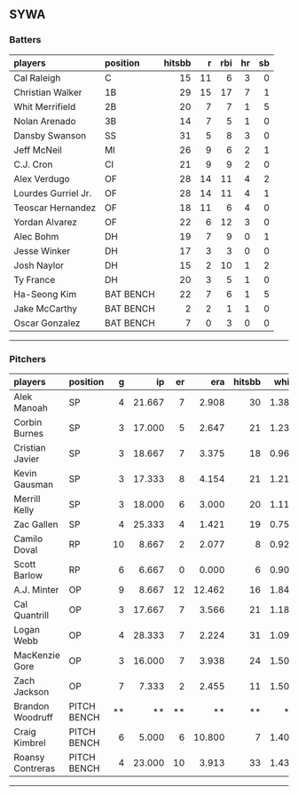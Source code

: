 ## SYWA

### Batters

 
|players             |position  | hitsbb|  r| rbi| hr| sb| 
|:-------------------|:---------|------:|--:|---:|--:|--:| 
|Cal Raleigh         |C         |     15| 11|   6|  3|  0| 
|Christian Walker    |1B        |     29| 15|  17|  7|  1| 
|Whit Merrifield     |2B        |     20|  7|   7|  1|  5| 
|Nolan Arenado       |3B        |     14|  7|   5|  1|  0| 
|Dansby Swanson      |SS        |     31|  5|   8|  3|  0| 
|Jeff McNeil         |MI        |     26|  9|   6|  2|  1| 
|C.J. Cron           |CI        |     21|  9|   9|  2|  0| 
|Alex Verdugo        |OF        |     28| 14|  11|  4|  2| 
|Lourdes Gurriel Jr. |OF        |     28| 14|  11|  4|  1| 
|Teoscar Hernandez   |OF        |     18| 11|   6|  4|  0| 
|Yordan Alvarez      |OF        |     22|  6|  12|  3|  0| 
|Alec Bohm           |DH        |     19|  7|   9|  0|  1| 
|Jesse Winker        |DH        |     17|  3|   3|  0|  0| 
|Josh Naylor         |DH        |     15|  2|  10|  1|  2| 
|Ty France           |DH        |     20|  3|   5|  1|  0| 
|Ha-Seong Kim        |BAT BENCH |     22|  7|   6|  1|  5| 
|Jake McCarthy       |BAT BENCH |      2|  2|   1|  1|  0| 
|Oscar Gonzalez      |BAT BENCH |      7|  0|   3|  0|  0| 


* * *

### Pitchers

 
|players          |position    |  g|     ip| er|    era| hitsbb|  whip| so|  w| sv| 
|:----------------|:-----------|--:|------:|--:|------:|------:|-----:|--:|--:|--:| 
|Alek Manoah      |SP          |  4| 21.667|  7|  2.908|     30| 1.385| 16|  0|  0| 
|Corbin Burnes    |SP          |  3| 17.000|  5|  2.647|     21| 1.235| 15|  1|  0| 
|Cristian Javier  |SP          |  3| 18.667|  7|  3.375|     18| 0.964| 24|  0|  0| 
|Kevin Gausman    |SP          |  3| 17.333|  8|  4.154|     21| 1.212| 28|  1|  0| 
|Merrill Kelly    |SP          |  3| 18.000|  6|  3.000|     20| 1.111| 22|  2|  0| 
|Zac Gallen       |SP          |  4| 25.333|  4|  1.421|     19| 0.750| 36|  3|  0| 
|Camilo Doval     |RP          | 10|  8.667|  2|  2.077|      8| 0.923| 11|  0|  7| 
|Scott Barlow     |RP          |  6|  6.667|  0|  0.000|      6| 0.900| 12|  0|  3| 
|A.J. Minter      |OP          |  9|  8.667| 12| 12.462|     16| 1.846| 14|  1|  3| 
|Cal Quantrill    |OP          |  3| 17.667|  7|  3.566|     21| 1.189|  8|  1|  0| 
|Logan Webb       |OP          |  4| 28.333|  7|  2.224|     31| 1.094| 27|  3|  0| 
|MacKenzie Gore   |OP          |  3| 16.000|  7|  3.938|     24| 1.500| 23|  1|  0| 
|Zach Jackson     |OP          |  7|  7.333|  2|  2.455|     11| 1.500|  9|  2|  1| 
|Brandon Woodruff |PITCH BENCH | **|     **| **|     **|     **|    **| **| **| **| 
|Craig Kimbrel    |PITCH BENCH |  6|  5.000|  6| 10.800|      7| 1.400|  9|  1|  2| 
|Roansy Contreras |PITCH BENCH |  4| 23.000| 10|  3.913|     33| 1.435| 20|  2|  0| 


* * *


